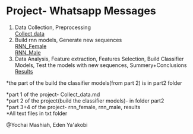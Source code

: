 # Project- Whatsapp Messages

1. Data Collection, Preprocessing  
[Collect data](https://github.com/yochaim/p/blob/master/Collect_data.md)  
2. Build rnn models, Generate new sequences  
[RNN_Female](https://github.com/yochaim/p/blob/master/RNN_Female1.md)  
[RNN_Male](https://github.com/yochaim/p/blob/master/RNN_Male1.md)  
3. Data Analysis, Feature extraction, Features Selection, Build Classifier Models, Test the models with new sequences, Summery+Conclusions  
[Results](https://github.com/yochaim/p/blob/master/Results.md)

*the part of the build the classifier models(from part 2) is in part2 folder

*part 1 of the project- Collect_data.md  
*part 2 of the project(build the classifier models)- in folder part2  
*part 3+4 of the project- rnn_female, rnn_male, results  
*All text files in txt folder  

@Yochai Mashiah, Eden Ya'akobi
